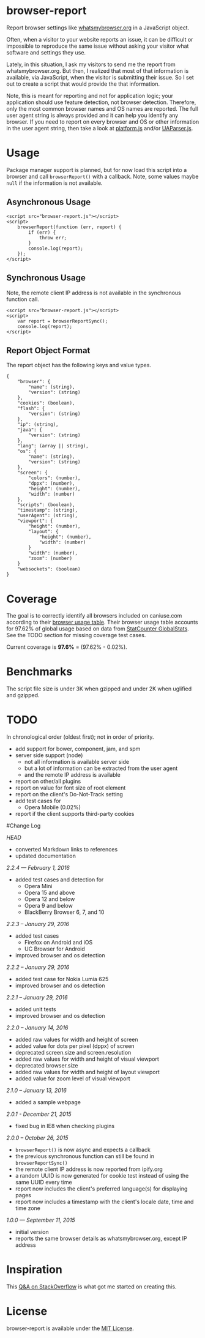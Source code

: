 # browser-report
Report browser settings like [whatsmybrowser.org][1] in a JavaScript object.

Often, when a visitor to your website reports an issue, it can be difficult or impossible to reproduce the same issue without asking your visitor what software and settings they use.

Lately, in this situation, I ask my visitors to send me the report from whatsmybrowser.org. But then, I realized that most of that information is available, via JavaScript, when the visitor is submitting their issue. So I set out to create a script that would provide the that information.

Note, this is meant for reporting and not for application logic; your application should use feature detection, not browser detection. Therefore, only the most common browser names and OS names are reported. The full user agent string is always provided and it can help you identify any browser. If you need to report on every browser and OS or other information in the user agent string, then take a look at [platform.js][2] and/or [UAParser.js][7].

# Usage
Package manager support is planned, but for now load this script into a browser and call `browserReport()` with a callback. Note, some values maybe `null` if the information is not available.

## Asynchronous Usage

	<script src="browser-report.js"></script>
	<script>
		browserReport(function (err, report) {
			if (err) {
				throw err;
			}
			console.log(report);
		});
	</script>

## Synchronous Usage

Note, the remote client IP address is not available in the synchronous function call.

	<script src="browser-report.js"></script>
	<script>
		var report = browserReportSync();
		console.log(report);
	</script>

## Report Object Format

The report object has the following keys and value types.

	{
		"browser": {
			"name": (string),
			"version": (string)
		},
		"cookies": (boolean),
		"flash": {
			"version": (string)
		},
		"ip": (string),
		"java": {
			"version": (string)
		},
		"lang": (array || string),
		"os": {
			"name": (string),
			"version": (string)
		},
		"screen": {
			"colors": (number),
			"dppx": (number),
			"height": (number),
			"width": (number)
		},
		"scripts": (boolean),
		"timestamp": (string),
		"userAgent": (string),
		"viewport": {
			"height": (number),
			"layout": {
				"height": (number),
				"width": (number)
			}
			"width": (number),
			"zoom": (number)
		}
		"websockets": (boolean)
	}

# Coverage

The goal is to correctly identify all browsers included on caniuse.com according to their [browser usage table][3]. Their browser usage table accounts for 97.62% of global usage based on data from [StatCounter GlobalStats][4]. See the TODO section for missing coverage test cases.

Current coverage is __97.6%__ = (97.62% - 0.02%).

# Benchmarks

The script file size is under 3K when gzipped and under 2K when uglified and gzipped.

# TODO

In chronological order (oldest first); not in order of priority.

* add support for bower, component, jam, and spm
* server side support (node)
	* not all information is available server side
	* but a lot of information can be extracted from the user agent
	* and the remote IP address is available
* report on other/all plugins
* report on value for font size of root element
* report on the client's Do-Not-Track setting
* add test cases for
	* Opera Mobile (0.02%)
* report if the client supports third-party cookies

#Change Log

*HEAD*

* converted Markdown links to references
* updated documentation

*2.2.4 — February 1, 2016*

* added test cases and detection for
	* Opera Mini
	* Opera 15 and above
	* Opera 12 and below
	* Opera 9 and below
	* BlackBerry Browser 6, 7, and 10

*2.2.3 – January 29, 2016*

* added test cases
	* Firefox on Android and iOS
	* UC Browser for Android
* improved browser and os detection

*2.2.2 – January 29, 2016*

* added test case for Nokia Lumia 625
* improved browser and os detection

*2.2.1 – January 29, 2016*

* added unit tests
* improved browser and os detection

*2.2.0 – January 14, 2016*

* added raw values for width and height of screen
* added value for dots per pixel (dppx) of screen
* deprecated screen.size and screen.resolution
* added raw values for width and height of visual viewport
* deprecated browser.size
* added raw values for width and height of layout viewport
* added value for zoom level of visual viewport

*2.1.0 – January 13, 2016*

* added a sample webpage

*2.0.1 - December 21, 2015*

* fixed bug in IE8 when checking plugins

*2.0.0 – October 26, 2015*

* `browserReport()` is now async and expects a callback
* the previous synchronous function can still be found in `browserReportSync()`
* the remote client IP address is now reported from ipify.org
* a random UUID is now generated for cookie test instead of using the same UUID every time
* report now includes the client's preferred language(s) for displaying pages
* report now includes a timestamp with the client's locale date, time and time zone

*1.0.0 — September 11, 2015*

* initial version
* reports the same browser details as whatsmybrowser.org, except IP address

# Inspiration
This [Q&A on StackOverflow][5] is what got me started on creating this.

# License
browser-report is available under the [MIT License][6].


  [1]: http://www.whatsmybrowser.org
  [2]: https://github.com/bestiejs/platform.js
  [3]: http://caniuse.com/usage-table
  [4]: http://gs.statcounter.com/
  [5]: http://stackoverflow.com/questions/9514179/how-to-find-the-operating-system-version-using-javascript
  [6]: https://github.com/keithws/browser-report/blob/master/LICENSE
  [7]: https://github.com/faisalman/ua-parser-js
